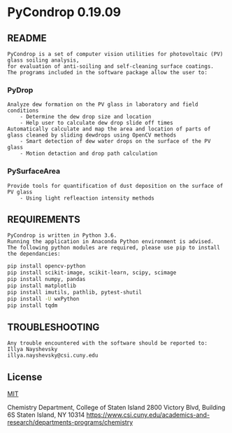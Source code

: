  # PyCondrop 0.19.09

## README

	PyCondrop is a set of computer vision utilities for photovoltaic (PV) glass soiling analysis,
	for evaluation of anti-soiling and self-cleaning surface coatings.
	The programs included in the software package allow the user to:

### PyDrop
	Analyze dew formation on the PV glass in laboratory and field conditions
		- Determine the dew drop size and location
		- Help user to calculate dew drop slide off times
	Automatically calculate and map the area and location of parts of glass cleaned by sliding dewdrops using OpenCV methods
		- Smart detection of dew water drops on the surface of the PV glass
		- Motion detaction and drop path calculation
### PySurfaceArea
	Provide tools for quantification of dust deposition on the surface of PV glass
		- Using light refleaction intensity methods


## REQUIREMENTS

	PyCondrop is written in Python 3.6.
	Running the application in Anaconda Python environment is advised.
	The following python modules are required, please use pip to install the dependancies:

```bash
pip install opencv-python
pip install scikit-image, scikit-learn, scipy, scimage
pip install numpy, pandas
pip install matplotlib
pip install imutils, pathlib, pytest-shutil
pip install -U wxPython
pip install tqdm
```

## TROUBLESHOOTING

	Any trouble encountered with the software should be reported to:
	Illya Nayshevsky
	illya.nayshevsky@csi.cuny.edu

## License
[MIT](https://choosealicense.com/licenses/mit/)


Chemistry Department, College of Staten Island
2800 Victory Blvd, Building 6S
Staten Island, NY 10314
https://www.csi.cuny.edu/academics-and-research/departments-programs/chemistry



